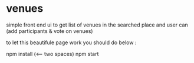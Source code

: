 # venues
simple front end ui to get list of venues in the searched place and user can (add participants & vote on venues)

to let this beautifule page work you should do below :

npm install  (<-- two spaces)
npm start
